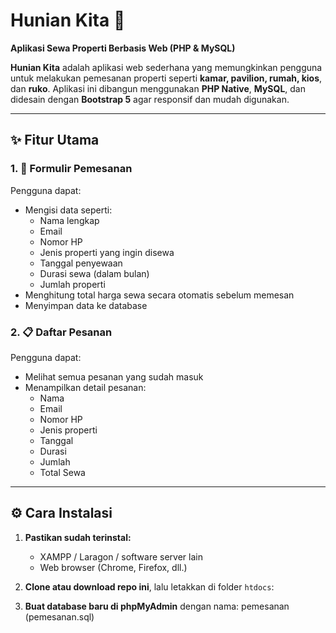 # Hunian Kita 🏡  
**Aplikasi Sewa Properti Berbasis Web (PHP & MySQL)**

**Hunian Kita** adalah aplikasi web sederhana yang memungkinkan pengguna untuk melakukan pemesanan properti seperti **kamar, pavilion, rumah, kios**, dan **ruko**. Aplikasi ini dibangun menggunakan **PHP Native**, **MySQL**, dan didesain dengan **Bootstrap 5** agar responsif dan mudah digunakan.

---

## ✨ Fitur Utama

### 1. 📄 Formulir Pemesanan
Pengguna dapat:
- Mengisi data seperti:
  - Nama lengkap
  - Email
  - Nomor HP
  - Jenis properti yang ingin disewa
  - Tanggal penyewaan
  - Durasi sewa (dalam bulan)
  - Jumlah properti
- Menghitung total harga sewa secara otomatis sebelum memesan
- Menyimpan data ke database

### 2. 📋 Daftar Pesanan
Pengguna dapat:
- Melihat semua pesanan yang sudah masuk
- Menampilkan detail pesanan:
  - Nama
  - Email
  - Nomor HP
  - Jenis properti
  - Tanggal
  - Durasi
  - Jumlah
  - Total Sewa

---

## ⚙️ Cara Instalasi

1. **Pastikan sudah terinstal:**
   - XAMPP / Laragon / software server lain
   - Web browser (Chrome, Firefox, dll.)

2. **Clone atau download repo ini**, lalu letakkan di folder `htdocs`:

3. **Buat database baru di phpMyAdmin** dengan nama: pemesanan (pemesanan.sql)

